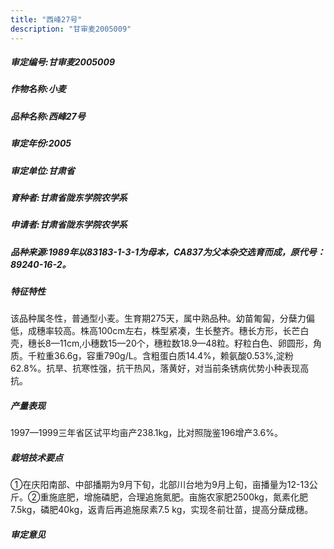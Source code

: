 ```yaml
---
title: "西峰27号"
description: "甘审麦2005009"
---
```

##### 审定编号:甘审麦2005009

##### 作物名称:小麦

##### 品种名称:西峰27号

##### 审定年份:2005

##### 审定单位:甘肃省

##### 育种者:甘肃省陇东学院农学系

##### 申请者:甘肃省陇东学院农学系

##### 品种来源:1989年以83183-1-3-1为母本，CA837为父本杂交选育而成，原代号：89240-16-2。

##### 特征特性
该品种属冬性，普通型小麦。生育期275天，属中熟品种。幼苗匍匐，分蘖力偏低，成穗率较高。株高100cm左右，株型紧凑，生长整齐。穗长方形，长芒白壳，穗长8—11cm,小穗数15—20个，穗粒数18.9—48粒。籽粒白色、卵圆形，角质。千粒重36.6g，容重790g/L。含粗蛋白质14.4%，赖氨酸0.53%,淀粉62.8%。抗旱、抗寒性强，抗干热风，落黄好，对当前条锈病优势小种表现高抗。

##### 产量表现
1997—1999三年省区试平均亩产238.1kg，比对照陇鉴196增产3.6%。

##### 栽培技术要点
①在庆阳南部、中部播期为9月下旬，北部川台地为9月上旬，亩播量为12-13公斤。②重施底肥，增施磷肥，合理追施氮肥。亩施农家肥2500kg，氮素化肥7.5kg，磷肥40kg，返青后再追施尿素7.5 kg，实现冬前壮苗，提高分蘖成穗。

##### 审定意见

